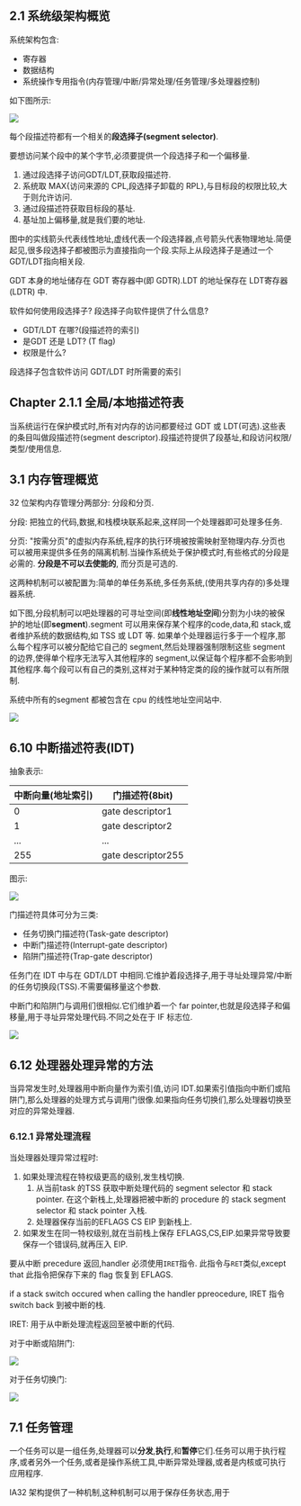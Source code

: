 ## 2.1 系统级架构概览

系统架构包含:

- 寄存器
- 数据结构
- 系统操作专用指令(内存管理/中断/异常处理/任务管理/多处理器控制)

如下图所示:

![](/images/System-Level&#32;Registers&#32;and&#32;Data&#32;Structures.png)

每个段描述符都有一个相关的**段选择子(segment selector)**. 

要想访问某个段中的某个字节,必须要提供一个段选择子和一个偏移量.

1. 通过段选择子访问GDT/LDT,获取段描述符.
2. 系统取 MAX{访问来源的 CPL,段选择子卸载的 RPL},与目标段的权限比较,大于则允许访问.
3. 通过段描述符获取目标段的基址.
4. 基址加上偏移量,就是我们要的地址.

图中的实线箭头代表线性地址,虚线代表一个段选择器,点号箭头代表物理地址.简便起见,很多段选择子都被图示为直接指向一个段.实际上从段选择子是通过一个 GDT/LDT指向相关段.

GDT 本身的地址储存在 GDT 寄存器中(即 GDTR).LDT 的地址保存在 LDT寄存器(LDTR) 中.

软件如何使用段选择子? 段选择子向软件提供了什么信息?

- GDT/LDT 在哪?(段描述符的索引)
- 是GDT 还是 LDT? (T flag)
- 权限是什么?




段选择子包含软件访问 GDT/LDT 时所需要的索引

## Chapter 2.1.1 全局/本地描述符表

当系统运行在保护模式时,所有对内存的访问都要经过 GDT 或 LDT(可选).这些表的条目叫做段描述符(segment descriptor).段描述符提供了段基址,和段访问权限/类型/使用信息.



## 3.1 内存管理概览

32 位架构内存管理分两部分: 分段和分页.

分段: 把独立的代码,数据,和栈模块联系起来,这样同一个处理器即可处理多任务.

分页: "按需分页"的虚拟内存系统,程序的执行环境被按需映射至物理内存.分页也可以被用来提供多任务的隔离机制.当操作系统处于保护模式时,有些格式的分段是必需的. **分段是不可以去使能的**, 而分页是可选的.

这两种机制可以被配置为:简单的单任务系统,多任务系统,(使用共享内存的)多处理器系统.

如下图,分段机制可以吧处理器的可寻址空间(即**线性地址空间**)分割为小块的被保护的地址(即**segment**).segment 可以用来保存某个程序的code,data,和 stack,或者维护系统的数据结构,如 TSS 或 LDT 等. 如果单个处理器运行多于一个程序,那么每个程序可以被分配给它自己的 segment,然后处理器强制限制这些 segment的边界,使得单个程序无法写入其他程序的 segment,以保证每个程序都不会影响到其他程序.每个段可以有自己的类别,这样对于某种特定类的段的操作就可以有所限制.

系统中所有的segment 都被包含在 cpu 的线性地址空间站中.

![](/images/Segmentation&#32;and&#32;Paging.png)

## 6.10 中断描述符表(IDT)

抽象表示:

中断向量(地址索引) | 门描述符(8bit)
---|---|
0 | gate descriptor1
1 | gate descriptor2
...|...
255|gate descriptor255

图示:

![](/images/IDRT&IDT.jpg)

门描述符具体可分为三类:

- 任务切换门描述符(Task-gate descriptor)
- 中断门描述符(Interrupt-gate descriptor)
- 陷阱门描述符(Trap-gate descriptor)

任务门在 IDT 中与在 GDT/LDT 中相同.它维护着段选择子,用于寻址处理异常/中断的任务切换段(TSS).不需要偏移量这个参数.

中断门和陷阱门与调用们很相似.它们维护着一个 far pointer,也就是段选择子和偏移量,用于寻址异常处理代码.不同之处在于 IF 标志位.

![](/images/IDT&#32;Gate&#32;Descriptors.jpg)

## 6.12 处理器处理异常的方法

当异常发生时,处理器用中断向量作为索引值,访问 IDT.如果索引值指向中断们或陷阱门,那么处理器的处理方式与调用门很像.如果指向任务切换们,那么处理器切换至对应的异常处理器.

### 6.12.1 异常处理流程

当处理器处理异常过程时:

1. 如果处理流程在特权级更高的级别,发生栈切换.
   1. 从当前task 的TSS 获取中断处理代码的 segment selector 和 stack pointer. 在这个新栈上,处理器把被中断的 procedure 的 stack segment selector 和 stack pointer 入栈.
   2. 处理器保存当前的EFLAGS CS EIP 到新栈上.
2. 如果发生在同一特权级别,就在当前栈上保存 EFLAGS,CS,EIP.如果异常导致要保存一个错误码,就再压入 EIP.

要从中断 precedure 返回,handler 必须使用`IRET`指令. 此指令与`RET`类似,except that 此指令把保存下来的 flag 恢复到 EFLAGS.

if a stack switch occured when calling the handler ppreocedure, IRET 指令 switch back 到被中断的栈.

IRET: 用于从中断处理流程返回至被中断的代码.


对于中断或陷阱门:

![](/images/Interrupt&#32;Procedure&#32;Call.jpg)

对于任务切换门:

![](/images/Interrupt&#32;Task&#32;Switch.jpg)

## 7.1 任务管理

一个任务可以是一组任务,处理器可以**分发**,**执行**,和**暂停**它们.任务可以用于执行程序,或者另外一个任务,或者是操作系统工具,中断异常处理器,或者是内核或可执行应用程序.

IA32 架构提供了一种机制,这种机制可以用于保存任务状态,用于